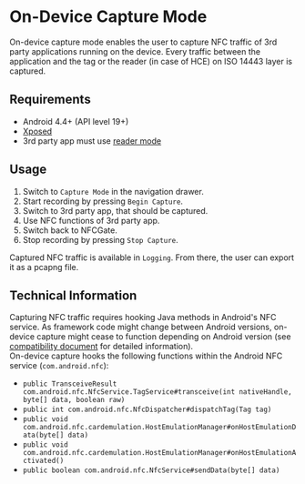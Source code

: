 On-Device Capture Mode
=======

On-device capture mode enables the user to capture NFC traffic of 3rd party applications running on the device. Every traffic between the application and the tag or the reader (in case of HCE) on ISO 14443 layer is captured.

## Requirements
- Android 4.4+ (API level 19+)
- [Xposed](https://repo.xposed.info/)
- 3rd party app must use [reader mode](https://developer.android.com/reference/android/nfc/NfcAdapter#enableReaderMode%28android.app.Activity,%20android.nfc.NfcAdapter.ReaderCallback,%20int,%20android.os.Bundle%29)

## Usage
1. Switch to `Capture Mode` in the navigation drawer.
2. Start recording by pressing `Begin Capture`.
3. Switch to 3rd party app, that should be captured.
4. Use NFC functions of 3rd party app.
5. Switch back to NFCGate.
6. Stop recording by pressing `Stop Capture`.

Captured NFC traffic is available in `Logging`. From there, the user can export it as a pcapng file.

## Technical Information
Capturing NFC traffic requires hooking Java methods in Android's NFC service. As framework code might change between Android versions, on-device capture might cease to function depending on Android version (see [compatibility document](/doc/Compatibility.md) for detailed information).  
On-device capture hooks the following functions within the Android NFC service (`com.android.nfc`):

* `public TransceiveResult com.android.nfc.NfcService.TagService#transceive(int nativeHandle, byte[] data, boolean raw)`
* `public int com.android.nfc.NfcDispatcher#dispatchTag(Tag tag)`
* `public void com.android.nfc.cardemulation.HostEmulationManager#onHostEmulationData(byte[] data)`
* `public void com.android.nfc.cardemulation.HostEmulationManager#onHostEmulationActivated()`
* `public boolean com.android.nfc.NfcService#sendData(byte[] data)`
